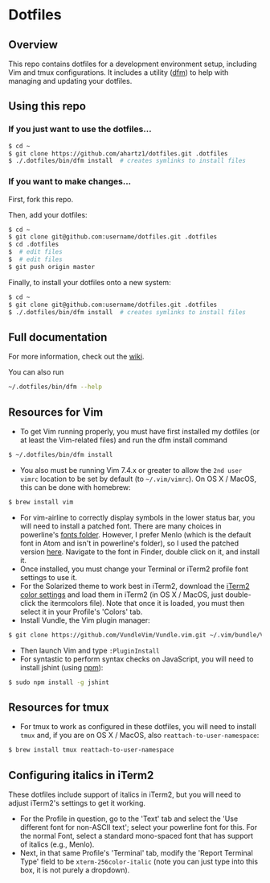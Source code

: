 # Dotfiles

## Overview

This repo contains dotfiles for a development environment setup, including Vim and tmux configurations. It includes a utility ([dfm](https://github.com/justone/dfm)) to help with managing and updating your dotfiles.

## Using this repo

### If you just want to use the dotfiles...

```bash
$ cd ~
$ git clone https://github.com/ahartz1/dotfiles.git .dotfiles
$ ./.dotfiles/bin/dfm install  # creates symlinks to install files
```

### If you want to make changes...

First, fork this repo.

Then, add your dotfiles:

```bash
$ cd ~
$ git clone git@github.com:username/dotfiles.git .dotfiles
$ cd .dotfiles
$  # edit files
$  # edit files
$ git push origin master
```

Finally, to install your dotfiles onto a new system:

```bash
$ cd ~
$ git clone git@github.com:username/dotfiles.git .dotfiles
$ ./.dotfiles/bin/dfm install  # creates symlinks to install files
```

## Full documentation

For more information, check out the [wiki](http://github.com/justone/dotfiles/wiki).

You can also run

```bash
~/.dotfiles/bin/dfm --help
```

## Resources for Vim

 * To get Vim running properly, you must have first installed my dotfiles (or at least the Vim-related files) and run the dfm install command

```bash
$ ~/.dotfiles/bin/dfm install
```

 * You also must be running Vim 7.4.x or greater to allow the `2nd user vimrc` location to be set by default (to `~/.vim/vimrc`). On OS&nbsp;X / MacOS, this can be done with homebrew:

```bash
$ brew install vim
```
 * For vim-airline to correctly display symbols in the lower status bar, you will need to install a patched font. There are many choices in powerline's [fonts folder](https://github.com/powerline/fonts). However, I prefer Menlo (which is the default font in Atom and isn't in powerline's folder), so I used the patched version [here](https://gist.github.com/qrush/1595572). Navigate to the font in Finder, double click on it, and install it.
 * Once installed, you must change your Terminal or iTerm2 profile font settings to use it.
 * For the Solarized theme to work best in iTerm2, download the [iTerm2 color settings](https://github.com/altercation/solarized/tree/master/iterm2-colors-solarized) and load them in iTerm2 (in OS&nbsp;X / MacOS, just double-click the itermcolors file). Note that once it is loaded, you must then select it in your Profile's 'Colors' tab.
 * Install Vundle, the Vim plugin manager:

```bash
$ git clone https://github.com/VundleVim/Vundle.vim.git ~/.vim/bundle/Vundle.vim
```

 * Then launch Vim and type `:PluginInstall`
 * For syntastic to perform syntax checks on JavaScript, you will need to install jshint (using [npm](http://npmjs.com)):

```bash
$ sudo npm install -g jshint
```

## Resources for tmux

 * For tmux to work as configured in these dotfiles, you will need to install `tmux` and, if you are on OS&nbsp;X / MacOS, also `reattach-to-user-namespace`:

```bash
$ brew install tmux reattach-to-user-namespace
```

## Configuring italics in iTerm2

These dotfiles include support of italics in iTerm2, but you will need to adjust iTerm2's settings to get it working.

 * For the Profile in question, go to the 'Text' tab and select the 'Use different font for non-ASCII text'; select your powerline font for this. For the normal Font, select a standard mono-spaced font that has support of italics (e.g., Menlo).
 * Next, in that same Profile's 'Terminal' tab, modify the 'Report Terminal Type' field to be `xterm-256color-italic` (note you can just type into this box, it is not purely a dropdown).
